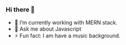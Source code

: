 ### Hi there 👋

- 🔭 I’m currently working with MERN stack.
- 💬 Ask me about Javascript
- ⚡ Fun fact: I am have a music background.

